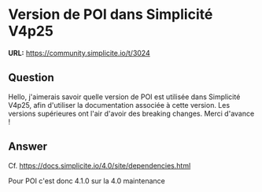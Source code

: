 # Version de POI dans Simplicité V4p25

**URL:** https://community.simplicite.io/t/3024

## Question
Hello, j'aimerais savoir quelle version de POI est utilisée dans Simplicité V4p25, afin d'utiliser la documentation associée à cette version. Les versions supérieures ont l'air d'avoir des breaking changes.
Merci d'avance !

## Answer
Cf. https://docs.simplicite.io/4.0/site/dependencies.html

Pour POI c'est donc 4.1.0 sur la 4.0 maintenance
